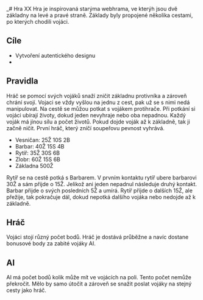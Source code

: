 _# Hra XX
Hra je inspirovaná starýma webhrama, ve kterýh jsou dvě základny na levé a pravé straně. Základy byly propojené několika cestami, po kterých chodili vojáci.   
## Cíle
* Vytvoření autentického designu
* 
## Pravidla
Hráč se pomocí svých vojáků snaží zničit základnu protivníka a zároveň chrání svojí. Vojaci se vždy vyšlou na jednu z cest, pak už se s nimi nedá manipulovat. Na cestě se můžou potkat s vojákem protihrače. Při potkání si vojáci ubírají životy, dokud jeden nevyhraje nebo oba nepadnou. Každý voják má jínou sílu a počet životů. Pokud dojde voják až k základně, tak ji začně ničit. První hráč, který zníčí soupeřovu pevnost vyhrává. 

* Vesničan: 25Ž 10S 2B
* Barbar: 40Ž 15S 4B
* Rytíř: 35Ž 30S  6B
* Zlobr: 60Ž 15S 6B
* Základna 500Ž 

Rytíř se na cestě potká s Barbarem. V prvním kontaktu rytíř ubere barbarovi 30Ž a sám přijde o 15Ž. Jelikož ani jeden nepadnul následuje druhý kontakt. Barbar přijde o svých posledních 5Ž a umírá. Rytíř příjde o dalších 15Ž, ale přežije, tak pokračuje dál, dokud nepotká dalšího vojáka nebo nedojde až k základně.

## Hráč
Vojáci stojí různý počet bodů. Hráč je dostává průběžne a navíc dostane bonusové body za zabité vojáky AI. 
## AI
AI má počet bodů kolik může mít ve vojácích na poli. Tento počet nemůže překročit. Mělo by samo útočit a zároveň se snažit poslat vojáky na stejný cesty jako hráč.
